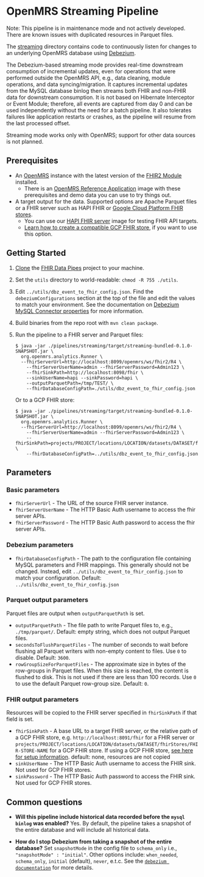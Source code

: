 # OpenMRS Streaming Pipeline

Note: This pipeline is in maintenance mode and not actively developed. There are
known issues with duplicated resources in Parquet files.

The
[streaming](https://github.com/google/fhir-data-pipes/tree/master/pipelines/streaming)
directory contains code to continuously listen for changes to an underlying
OpenMRS database using
[Debezium](https://debezium.io/documentation/reference/1.2/connectors/mysql.html).

The Debezium-based streaming mode provides real-time downstream consumption of
incremental updates, even for operations that were performed outside the OpenMRS
API, e.g., data cleaning, module operations, and data syncing/migration. It
captures incremental updates from the MySQL database binlog then streams both
FHIR and non-FHIR data for downstream consumption. It is not based on Hibernate
Interceptor or Event Module; therefore, all events are captured from day 0 and
can be used independently without the need for a batch pipeline. It also
tolerates failures like application restarts or crashes, as the pipeline will
resume from the last processed offset.

Streaming mode works only with OpenMRS; support for other data sources is not
planned.

## Prerequisites

- An [OpenMRS](https://openmrs.org) instance with the latest version of the
  [FHIR2 Module](https://addons.openmrs.org/show/org.openmrs.module.openmrs-fhir2-module)
  installed.
  - There is an
    [OpenMRS Reference Application](https://github.com/google/fhir-data-pipes/wiki/Try-the-pipelines-using-local-test-servers)
    image with these prerequisites and demo data you can use to try things out.
- A target output for the data. Supported options are Apache Parquet files or a
  FHIR server such as HAPI FHIR or
  [Google Cloud Platform FHIR stores](https://cloud.google.com/healthcare/docs/how-tos/fhir).
  - You can use our [HAPI FHIR server](#run-hapi-fhir-server-using-docker) image
    for testing FHIR API targets.
  - [Learn how to create a compatible GCP FHIR store](https://github.com/google/fhir-data-pipes/wiki/Create-a-Google-Cloud-FHIR-Store-and-BigQuery-Dataset),
    if you want to use this option.

## Getting Started

1.  [Clone](https://docs.github.com/en/github/creating-cloning-and-archiving-repositories/cloning-a-repository)
    the [FHIR Data Pipes](https://github.com/google/fhir-data-pipes) project to
    your machine.
1.  Set the `utils` directory to world-readable: `chmod -R 755 ./utils`.
1.  Edit `../utils/dbz_event_to_fhir_config.json`. Find the
    `debeziumConfigurations` section at the top of the file and edit the values
    to match your environment. See the documentation on
    [Debezium MySQL Connector properties](https://debezium.io/documentation/reference/connectors/mysql.html#mysql-property-name)
    for more information.
1.  Build binaries from the repo root with `mvn clean package`.
1.  Run the pipeline to a FHIR server and Parquet files:

    ```shell
    $ java -jar ./pipelines/streaming/target/streaming-bundled-0.1.0-SNAPSHOT.jar \
      org.openmrs.analytics.Runner \
      --fhirServerUrl=http://localhost:8099/openmrs/ws/fhir2/R4 \
        --fhirServerUserName=admin --fhirServerPassword=Admin123 \
        --fhirSinkPath=http://localhost:8098/fhir \
        --sinkUserName=hapi --sinkPassword=hapi \
        --outputParquetPath=/tmp/TEST/ \
        --fhirDatabaseConfigPath=./utils/dbz_event_to_fhir_config.json
    ```

    Or to a GCP FHIR store:

    ```shell
    $ java -jar ./pipelines/streaming/target/streaming-bundled-0.1.0-SNAPSHOT.jar \
      org.openmrs.analytics.Runner \
      --fhirServerUrl=http://localhost:8099/openmrs/ws/fhir2/R4 \
        --fhirServerUserName=admin --fhirServerPassword=Admin123 \
        --fhirSinkPath=projects/PROJECT/locations/LOCATION/datasets/DATASET/fhirStores/FHIRSTORENAME \
        --fhirDatabaseConfigPath=../utils/dbz_event_to_fhir_config.json
    ```

## Parameters

### Basic parameters

- `fhirServerUrl` - The URL of the source FHIR server instance.
- `fhirServerUserName` - The HTTP Basic Auth username to access the fhir server
  APIs.
- `fhirServerPassword` - The HTTP Basic Auth password to access the fhir server
  APIs.

### Debezium parameters

- `fhirDatabaseConfigPath` - The path to the configuration file containing MySQL
  parameters and FHIR mappings. This generally should not be changed. Instead,
  edit `../utils/dbz_event_to_fhir_config.json` to match your configuration.
  Default: `../utils/dbz_event_to_fhir_config.json`

### Parquet output parameters

Parquet files are output when `outputParquetPath` is set.

- `outputParquetPath` - The file path to write Parquet files to, e.g.,
  `./tmp/parquet/`. Default: empty string, which does not output Parquet files.
- `secondsToFlushParquetFiles` - The number of seconds to wait before flushing
  all Parquet writers with non-empty content to files. Use `0` to disable.
  Default: `3600`.
- `rowGroupSizeForParquetFiles` - The approximate size in bytes of the
  row-groups in Parquet files. When this size is reached, the content is flushed
  to disk. This is not used if there are less than 100 records. Use `0` to use
  the default Parquet row-group size. Default: `0`.

### FHIR output parameters

Resources will be copied to the FHIR server specified in `fhirSinkPath` if that
field is set.

- `fhirSinkPath` - A base URL to a target FHIR server, or the relative path of a
  GCP FHIR store, e.g. `http://localhost:8091/fhir` for a FHIR server or
  `projects/PROJECT/locations/LOCATION/datasets/DATASET/fhirStores/FHIR-STORE-NAME`
  for a GCP FHIR store. If using a GCP FHIR store,
  [see here for setup information](https://github.com/google/fhir-data-pipes/wiki/Create-a-Google-Cloud-FHIR-Store-and-BigQuery-Dataset).
  default: none, resources are not copied
- `sinkUserName` - The HTTP Basic Auth username to access the FHIR sink. Not
  used for GCP FHIR stores.
- `sinkPassword` - The HTTP Basic Auth password to access the FHIR sink. Not
  used for GCP FHIR stores.

## Common questions

- **Will this pipeline include historical data recorded before the
  `mysql binlog` was enabled?** Yes. By default, the pipeline takes a snapshot
  of the entire database and will include all historical data.

- **How do I stop Debezium from taking a snapshot of the entire database?** Set
  `snapshotMode` in the config file to `schema_only` i.e.,
  `"snapshotMode" : "initial"`. Other options include: `when_needed`,
  `schema_only`, `initial` (default), `never`, e.t.c. See the
  [`debezium documentation`](https://camel.apache.org/components/latest/debezium-mysql-component.html)
  for more details.
